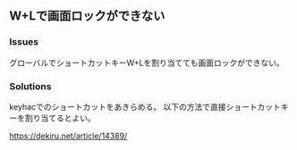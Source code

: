 ## W+Lで画面ロックができない
### Issues
グローバルでショートカットキーW+Lを割り当てても画面ロックができない。
### Solutions
keyhacでのショートカットをあきらめる。
以下の方法で直接ショートカットキーを割り当てるとよい。

https://dekiru.net/article/14389/
